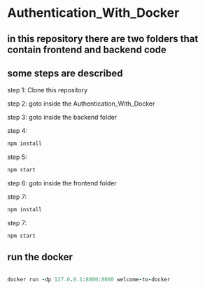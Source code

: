 # Authentication_With_Docker

## in this repository there are two folders that contain frontend and backend code

## some steps are described

step 1: Clone this repository

step 2: goto inside the Authentication_With_Docker

step 3: goto inside the backend folder

step 4:

```ruby
npm install

```

step 5:

```ruby
npm start

```

step 6: goto inside the frontend folder

step 7:

```ruby
npm install

```

step 7:

```
npm start
```

## run the docker

```ruby

docker run -dp 127.0.0.1:8000:8000 welcome-to-docker

```
